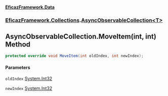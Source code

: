 #### [EficazFramework.Data](EficazFrameworkData.md 'EficazFramework Data')
### [EficazFramework.Collections](EficazFrameworkData.md#EficazFramework.Collections 'EficazFramework.Collections').[AsyncObservableCollection&lt;T&gt;](EficazFramework.Collections/AsyncObservableCollection_T_.md 'EficazFramework.Collections.AsyncObservableCollection<T>')

## AsyncObservableCollection<T>.MoveItem(int, int) Method

```csharp
protected override void MoveItem(int oldIndex, int newIndex);
```
#### Parameters

<a name='EficazFramework.Collections.AsyncObservableCollection_T_.MoveItem(int,int).oldIndex'></a>

`oldIndex` [System.Int32](https://docs.microsoft.com/en-us/dotnet/api/System.Int32 'System.Int32')

<a name='EficazFramework.Collections.AsyncObservableCollection_T_.MoveItem(int,int).newIndex'></a>

`newIndex` [System.Int32](https://docs.microsoft.com/en-us/dotnet/api/System.Int32 'System.Int32')
